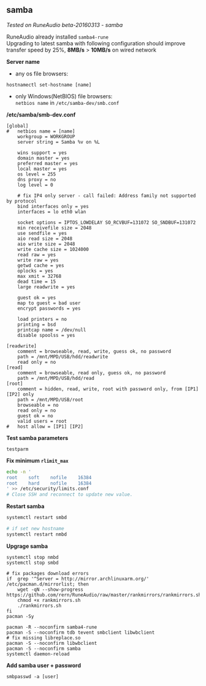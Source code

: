 samba
---
_Tested on RuneAudio beta-20160313 - samba_

RuneAudio already installed `samba4-rune`  
Upgrading to latest samba with following configuration should improve transfer speed by 25%, **8MB/s** > **10MB/s** on wired network  

**Server name**  
- any os file browsers:
```
hostnamectl set-hostname [name]
```
- only Windows(NetBIOS) file browsers:  
`netbios name` in `/etc/samba-dev/smb.conf`  

**/etc/samba/smb-dev.conf**
```
[global]
#	netbios name = [name]
	workgroup = WORKGROUP
	server string = Samba %v on %L
	
	wins support = yes
	domain master = yes
	preferred master = yes
	local master = yes
	os level = 255   
	dns proxy = no
	log level = 0
	
	# fix IP4 only server - call failed: Address family not supported by protocol
	bind interfaces only = yes
	interfaces = lo eth0 wlan

	socket options = IPTOS_LOWDELAY SO_RCVBUF=131072 SO_SNDBUF=131072
	min receivefile size = 2048
	use sendfile = yes
	aio read size = 2048
	aio write size = 2048
	write cache size = 1024000
	read raw = yes
	write raw = yes
	getwd cache = yes
	oplocks = yes
	max xmit = 32768
	dead time = 15
	large readwrite = yes

	guest ok = yes
	map to guest = bad user
	encrypt passwords = yes

	load printers = no
	printing = bsd
	printcap name = /dev/null
	disable spoolss = yes

[readwrite]
	comment = browseable, read, write, guess ok, no password
	path = /mnt/MPD/USB/hdd/readwrite
	read only = no
[read]
	comment = browseable, read only, guess ok, no password
	path = /mnt/MPD/USB/hdd/read
[root]
	comment = hidden, read, write, root with password only, from [IP1] [IP2] only
	path = /mnt/MPD/USB/root
	browseable = no
	read only = no
	guest ok = no
	valid users = root
#	host allow = [IP1] [IP2]
```

**Test samba parameters**
```
testparm
```

**Fix minimum `rlimit_max`**
```bash
echo -n '
root    soft    nofile    16384
root    hard    nofile    16384
' >> /etc/security/limits.conf
# Close SSH and reconnect to update new value.
```

**Restart samba**
```sh
systemctl restart smbd

# if set new hostname
systemctl restart nmbd
```

**Upgrage samba**
```
systemctl stop nmbd
systemctl stop smbd

# fix packages download errors
if  grep '^Server = http://mirror.archlinuxarm.org/' /etc/pacman.d/mirrorlist; then
	wget -qN --show-progress https://github.com/rern/RuneAudio/raw/master/rankmirrors/rankmirrors.sh
	chmod +x rankmirrors.sh
	./rankmirrors.sh
fi
pacman -Sy

pacman -R --noconfirm samba4-rune
pacman -S --noconfirm tdb tevent smbclient libwbclient
# fix missing libreplace.so
pacman -S --noconfirm libwbclient
pacman -S --noconfirm samba
systemctl daemon-reload
```

**Add samba user + password**
```
smbpasswd -a [user]
```
